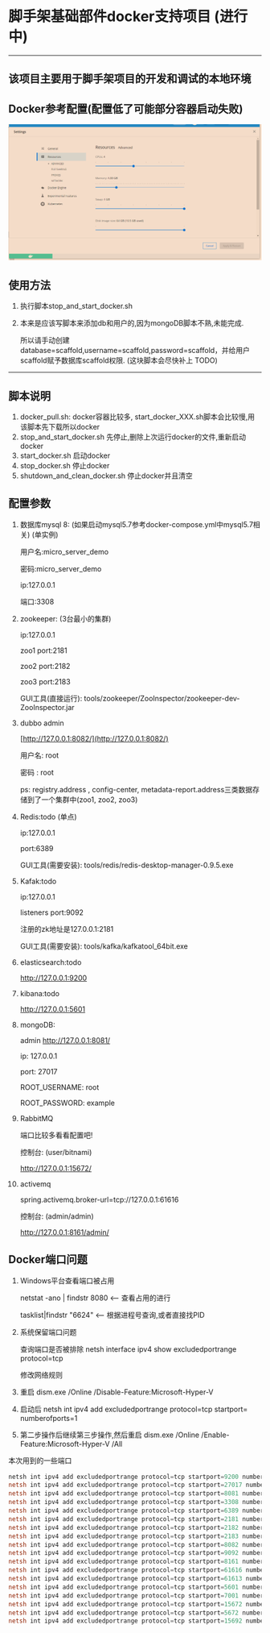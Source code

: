 # 脚手架基础部件docker支持项目 (进行中)

---

## 该项目主要用于脚手架项目的开发和调试的本地环境

## Docker参考配置(配置低了可能部分容器启动失败)

![docker_setting.png](./readme_res/docker_setting.png)

## 使用方法

1. 执行脚本stop_and_start_docker.sh

2. 本来是应该写脚本来添加db和用户的,因为mongoDB脚本不熟,未能完成.
   
   所以请手动创建database=scaffold,username=scaffold,password=scaffold，并给用户scaffold赋予数据库scaffold权限. (这块脚本会尽快补上 TODO)

---

## 脚本说明

1. docker_pull.sh: docker容器比较多, start_docker_XXX.sh脚本会比较慢,用该脚本先下载所以docker 
2. stop_and_start_docker.sh  先停止,删除上次运行docker的文件,重新启动docker
3. start_docker.sh  启动docker
4. stop_docker.sh  停止docker
5. shutdown_and_clean_docker.sh 停止docker并且清空

## 配置参数

1. 数据库mysql 8:  (如果启动mysql5.7参考docker-compose.yml中mysql5.7相关) (单实例)
   
   用户名:micro_server_demo
   
   密码:micro_server_demo
   
   ip:127.0.0.1
   
   端口:3308

2. zookeeper: (3台最小的集群)
   
   ip:127.0.0.1
   
   zoo1 port:2181
   
   zoo2 port:2182
   
   zoo3 port:2183
   
   GUI工具(直接运行): tools/zookeeper/ZooInspector/zookeeper-dev-ZooInspector.jar

3. dubbo admin 
   
   [http://127.0.0.1:8082/](http://127.0.0.1:8082/)
   
   用户名: root
   
   密码 : root
   
   ps:  registry.address , config-center, metadata-report.address三类数据存储到了一个集群中(zoo1, zoo2, zoo3)

4. Redis:todo (单点)
   
    ip:127.0.0.1
   
    port:6389
   
   GUI工具(需要安装): tools/redis/redis-desktop-manager-0.9.5.exe

5. Kafak:todo
   
   ip:127.0.0.1
   
   listeners port:9092
   
   注册的zk地址是127.0.0.1:2181
   
   GUI工具(需要安装): tools/kafka/kafkatool_64bit.exe

6. elasticsearch:todo
   
    http://127.0.0.1:9200

7. kibana:todo
   
    http://127.0.0.1:5601

8. mongoDB:
   
   admin http://127.0.0.1:8081/
   
   ip: 127.0.0.1
   
   port: 27017
   
   ROOT_USERNAME: root
   
   ROOT_PASSWORD: example

9. RabbitMQ

    端口比较多看看配置吧!

    控制台: (user/bitnami)

    http://127.0.0.1:15672/

10. activemq

    spring.activemq.broker-url=tcp://127.0.0.1:61616

    控制台: (admin/admin)

    http://127.0.0.1:8161/admin/

## Docker端口问题

1. Windows平台查看端口被占用 
   
   netstat -ano |  findstr 8080               <--   查看占用的进行
   
   tasklist|findstr "6624"                        <--  根据进程号查询,或者直接找PID

2. 系统保留端口问题
   
   查询端口是否被排除
   netsh interface ipv4 show excludedportrange protocol=tcp
   
   修改网络规则

3. 重启
   dism.exe /Online /Disable-Feature:Microsoft-Hyper-V 

4. 启动后
   netsh int ipv4 add excludedportrange protocol=tcp startport=<your port> numberofports=1

5. 第二步操作后继续第三步操作,然后重启
   dism.exe /Online /Enable-Feature:Microsoft-Hyper-V /All

本次用到的一些端口

```powershell
netsh int ipv4 add excludedportrange protocol=tcp startport=9200 numberofports=1
netsh int ipv4 add excludedportrange protocol=tcp startport=27017 numberofports=1
netsh int ipv4 add excludedportrange protocol=tcp startport=8081 numberofports=1
netsh int ipv4 add excludedportrange protocol=tcp startport=3308 numberofports=1
netsh int ipv4 add excludedportrange protocol=tcp startport=6389 numberofports=1
netsh int ipv4 add excludedportrange protocol=tcp startport=2181 numberofports=1
netsh int ipv4 add excludedportrange protocol=tcp startport=2182 numberofports=1
netsh int ipv4 add excludedportrange protocol=tcp startport=2183 numberofports=1
netsh int ipv4 add excludedportrange protocol=tcp startport=8082 numberofports=1
netsh int ipv4 add excludedportrange protocol=tcp startport=9092 numberofports=1
netsh int ipv4 add excludedportrange protocol=tcp startport=8161 numberofports=1
netsh int ipv4 add excludedportrange protocol=tcp startport=61616 numberofports=1
netsh int ipv4 add excludedportrange protocol=tcp startport=61613 numberofports=1
netsh int ipv4 add excludedportrange protocol=tcp startport=5601 numberofports=1
netsh int ipv4 add excludedportrange protocol=tcp startport=7001 numberofports=5
netsh int ipv4 add excludedportrange protocol=tcp startport=15672 numberofports=1
netsh int ipv4 add excludedportrange protocol=tcp startport=5672 numberofports=3
netsh int ipv4 add excludedportrange protocol=tcp startport=15692 numberofports=2
```
